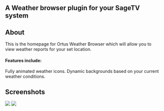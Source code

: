 ## A Weather browser plugin for your SageTV system ##



## About ##

This is the homepage for Ortus Weather Browser which will allow you to view weather reports for your set location.

#### Features include: ####

Fully animated weather icons.
Dynamic backgrounds based on your current weather conditions.

## Screenshots ##

<a href='http://img821.imageshack.us/img821/6019/weatherplugina.jpg'><img src='http://img821.imageshack.us/img821/6019/weatherplugina.th.jpg' border='0' /></a>
<a href='http://img178.imageshack.us/img178/2949/weatherpluginb.jpg'><img src='http://img178.imageshack.us/img178/2949/weatherpluginb.th.jpg' border='0' /></a>